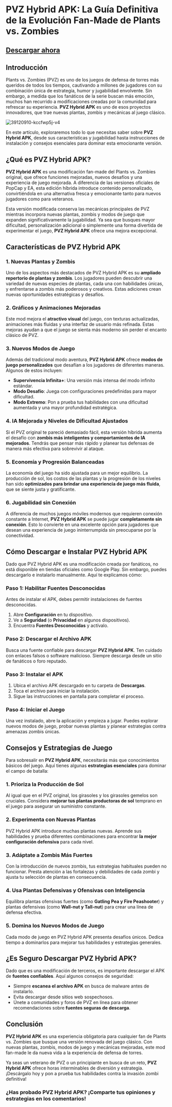 # PVZ Hybrid APK: La Guía Definitiva de la Evolución Fan-Made de Plants vs. Zombies


## [Descargar ahora](https://bom.so/7d9B0G)


## Introducción

Plants vs. Zombies (PVZ) es uno de los juegos de defensa de torres más queridos de todos los tiempos, cautivando a millones de jugadores con su combinación única de estrategia, humor y jugabilidad envolvente. Sin embargo, a medida que los fanáticos de la serie buscan más emoción, muchos han recurrido a modificaciones creadas por la comunidad para refrescar su experiencia. **PVZ Hybrid APK** es uno de esos proyectos innovadores, que trae nuevas plantas, zombis y mecánicas al juego clásico.

![39120910-kccfwp5j-v4](https://github.com/user-attachments/assets/7adefbe8-e587-4fc1-917a-418113b91896)

En este artículo, exploraremos todo lo que necesitas saber sobre **PVZ Hybrid APK**, desde sus características y jugabilidad hasta instrucciones de instalación y consejos esenciales para dominar esta emocionante versión.

## ¿Qué es PVZ Hybrid APK?


**PVZ Hybrid APK** es una modificación fan-made del Plants vs. Zombies original, que ofrece funciones mejoradas, nuevos desafíos y una experiencia de juego mejorada. A diferencia de las versiones oficiales de PopCap y EA, esta edición híbrida introduce contenido personalizado, convirtiéndola en una alternativa fresca y emocionante tanto para nuevos jugadores como para veteranos.

Esta versión modificada conserva las mecánicas principales de PVZ mientras incorpora nuevas plantas, zombis y modos de juego que expanden significativamente la jugabilidad. Ya sea que busques mayor dificultad, personalización adicional o simplemente una forma divertida de experimentar el juego, **PVZ Hybrid APK** ofrece una mejora excepcional.

## Características de PVZ Hybrid APK

### 1. **Nuevas Plantas y Zombis**

Uno de los aspectos más destacados de PVZ Hybrid APK es su **ampliado repertorio de plantas y zombis**. Los jugadores pueden descubrir una variedad de nuevas especies de plantas, cada una con habilidades únicas, y enfrentarse a zombis más poderosos y creativos. Estas adiciones crean nuevas oportunidades estratégicas y desafíos.

### 2. **Gráficos y Animaciones Mejoradas**

Este mod mejora el **atractivo visual** del juego, con texturas actualizadas, animaciones más fluidas y una interfaz de usuario más refinada. Estas mejoras ayudan a que el juego se sienta más moderno sin perder el encanto clásico de PVZ.

### 3. **Nuevos Modos de Juego**

Además del tradicional modo aventura, **PVZ Hybrid APK** ofrece **modos de juego personalizados** que desafían a los jugadores de diferentes maneras. Algunos de estos incluyen:

- **Supervivencia Infinita+**: Una versión más intensa del modo infinito estándar.
- **Modo Desafío**: Juega con configuraciones predefinidas para mayor dificultad.
- **Modo Extremo**: Pon a prueba tus habilidades con una dificultad aumentada y una mayor profundidad estratégica.

### 4. **IA Mejorada y Niveles de Dificultad Ajustados**

Si el PVZ original te pareció demasiado fácil, esta versión híbrida aumenta el desafío con **zombis más inteligentes y comportamientos de IA mejorados**. Tendrás que pensar más rápido y planear tus defensas de manera más efectiva para sobrevivir al ataque.

### 5. **Economía y Progresión Balanceadas**

La economía del juego ha sido ajustada para un mejor equilibrio. La producción de sol, los costos de las plantas y la progresión de los niveles han sido **optimizados para brindar una experiencia de juego más fluida**, que se siente justa y gratificante.

### 6. **Jugabilidad sin Conexión**

A diferencia de muchos juegos móviles modernos que requieren conexión constante a Internet, **PVZ Hybrid APK** se puede jugar **completamente sin conexión**. Esto lo convierte en una excelente opción para jugadores que desean una experiencia de juego ininterrumpida sin preocuparse por la conectividad.

## Cómo Descargar e Instalar PVZ Hybrid APK

Dado que PVZ Hybrid APK es una modificación creada por fanáticos, no está disponible en tiendas oficiales como Google Play. Sin embargo, puedes descargarlo e instalarlo manualmente. Aquí te explicamos cómo:

### **Paso 1: Habilitar Fuentes Desconocidas**
Antes de instalar el APK, debes permitir instalaciones de fuentes desconocidas.
1. Abre **Configuración** en tu dispositivo.
2. Ve a **Seguridad** (o **Privacidad** en algunos dispositivos).
3. Encuentra **Fuentes Desconocidas** y actívalo.

### **Paso 2: Descargar el Archivo APK**
Busca una fuente confiable para descargar **PVZ Hybrid APK**. Ten cuidado con enlaces falsos o software malicioso. Siempre descarga desde un sitio de fanáticos o foro reputado.

### **Paso 3: Instalar el APK**
1. Ubica el archivo APK descargado en tu carpeta de **Descargas**.
2. Toca el archivo para iniciar la instalación.
3. Sigue las instrucciones en pantalla para completar el proceso.

### **Paso 4: Iniciar el Juego**
Una vez instalado, abre la aplicación y empieza a jugar. Puedes explorar nuevos modos de juego, probar nuevas plantas y planear estrategias contra amenazas zombis únicas.

## Consejos y Estrategias de Juego

Para sobresalir en **PVZ Hybrid APK**, necesitarás más que conocimientos básicos del juego. Aquí tienes algunas **estrategias esenciales** para dominar el campo de batalla:

### **1. Prioriza la Producción de Sol**
Al igual que en el PVZ original, los girasoles y los girasoles gemelos son cruciales. Considera **mejorar tus plantas productoras de sol** temprano en el juego para asegurar un suministro constante.

### **2. Experimenta con Nuevas Plantas**
PVZ Hybrid APK introduce muchas plantas nuevas. Aprende sus habilidades y prueba diferentes combinaciones para encontrar **la mejor configuración defensiva** para cada nivel.

### **3. Adáptate a Zombis Más Fuertes**
Con la introducción de nuevos zombis, tus estrategias habituales pueden no funcionar. Presta atención a las fortalezas y debilidades de cada zombi y ajusta tu selección de plantas en consecuencia.

### **4. Usa Plantas Defensivas y Ofensivas con Inteligencia**
Equilibra plantas ofensivas fuertes (como **Gatling Pea y Fire Peashooter**) y plantas defensivas (como **Wall-nut y Tall-nut**) para crear una línea de defensa efectiva.

### **5. Domina los Nuevos Modos de Juego**
Cada modo de juego en PVZ Hybrid APK presenta desafíos únicos. Dedica tiempo a dominarlos para mejorar tus habilidades y estrategias generales.

## ¿Es Seguro Descargar PVZ Hybrid APK?

Dado que es una modificación de terceros, es importante descargar el APK de **fuentes confiables**. Aquí algunos consejos de seguridad:

- Siempre **escanea el archivo APK** en busca de malware antes de instalarlo.
- Evita descargar desde sitios web sospechosos.
- Únete a comunidades y foros de PVZ en línea para obtener recomendaciones sobre **fuentes seguras de descarga**.

## Conclusión

**PVZ Hybrid APK** es una experiencia obligatoria para cualquier fan de Plants vs. Zombies que busque una versión renovada del juego clásico. Con nuevas plantas, zombis, modos de juego y mecánicas mejoradas, este mod fan-made le da nueva vida a la experiencia de defensa de torres.

Ya seas un veterano de PVZ o un principiante en busca de un reto, **PVZ Hybrid APK** ofrece horas interminables de diversión y estrategia. ¡Descárgalo hoy y pon a prueba tus habilidades contra la invasión zombi definitiva!

### **¿Has probado PVZ Hybrid APK? ¡Comparte tus opiniones y estrategias en los comentarios!**
